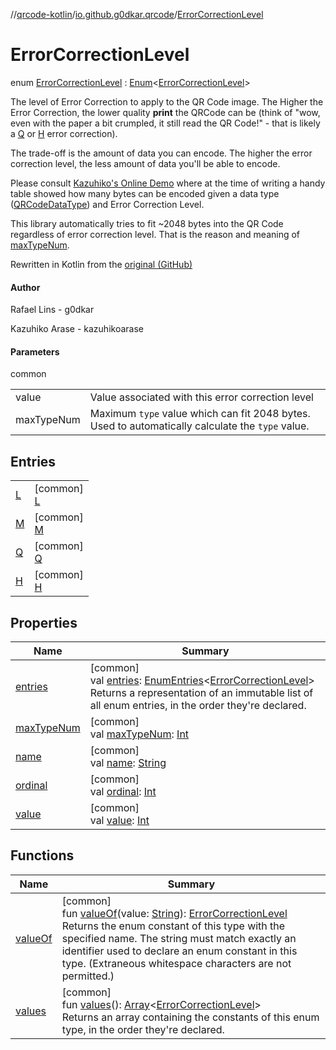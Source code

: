 //[qrcode-kotlin](../../../index.md)/[io.github.g0dkar.qrcode](../index.md)/[ErrorCorrectionLevel](index.md)

# ErrorCorrectionLevel

enum [ErrorCorrectionLevel](index.md) : [Enum](https://kotlinlang.org/api/latest/jvm/stdlib/kotlin/-enum/index.html)&lt;[ErrorCorrectionLevel](index.md)&gt; 

The level of Error Correction to apply to the QR Code image. The Higher the Error Correction, the lower quality **print** the QRCode can be (think of &quot;wow, even with the paper a bit crumpled, it still read the QR Code!&quot; - that is likely a [Q](-q/index.md) or [H](-h/index.md) error correction).

The trade-off is the amount of data you can encode. The higher the error correction level, the less amount of data you'll be able to encode.

Please consult [Kazuhiko's Online Demo](https://kazuhikoarase.github.io/qrcode-generator/js/demo/) where at the time of writing a handy table showed how many bytes can be encoded given a data type ([QRCodeDataType](../-q-r-code-data-type/index.md)) and Error Correction Level.

This library automatically tries to fit ~2048 bytes into the QR Code regardless of error correction level. That is the reason and meaning of [maxTypeNum](max-type-num.md).

Rewritten in Kotlin from the [original (GitHub)](https://github.com/kazuhikoarase/qrcode-generator/blob/master/java/src/main/java/com/d_project/qrcode/ErrorCorrectionLevel.java)

#### Author

Rafael Lins - g0dkar

Kazuhiko Arase - kazuhikoarase

#### Parameters

common

| | |
|---|---|
| value | Value associated with this error correction level |
| maxTypeNum | Maximum `type` value which can fit 2048 bytes. Used to automatically calculate the `type` value. |

## Entries

| | |
|---|---|
| [L](-l/index.md) | [common]<br>[L](-l/index.md) |
| [M](-m/index.md) | [common]<br>[M](-m/index.md) |
| [Q](-q/index.md) | [common]<br>[Q](-q/index.md) |
| [H](-h/index.md) | [common]<br>[H](-h/index.md) |

## Properties

| Name | Summary |
|---|---|
| [entries](entries.md) | [common]<br>val [entries](entries.md): [EnumEntries](https://kotlinlang.org/api/latest/jvm/stdlib/kotlin.enums/-enum-entries/index.html)&lt;[ErrorCorrectionLevel](index.md)&gt;<br>Returns a representation of an immutable list of all enum entries, in the order they're declared. |
| [maxTypeNum](max-type-num.md) | [common]<br>val [maxTypeNum](max-type-num.md): [Int](https://kotlinlang.org/api/latest/jvm/stdlib/kotlin/-int/index.html) |
| [name](../../io.github.g0dkar.qrcode.internals/-q-r-code-region/-u-n-k-n-o-w-n/index.md#-372974862%2FProperties%2F345188675) | [common]<br>val [name](../../io.github.g0dkar.qrcode.internals/-q-r-code-region/-u-n-k-n-o-w-n/index.md#-372974862%2FProperties%2F345188675): [String](https://kotlinlang.org/api/latest/jvm/stdlib/kotlin/-string/index.html) |
| [ordinal](../../io.github.g0dkar.qrcode.internals/-q-r-code-region/-u-n-k-n-o-w-n/index.md#-739389684%2FProperties%2F345188675) | [common]<br>val [ordinal](../../io.github.g0dkar.qrcode.internals/-q-r-code-region/-u-n-k-n-o-w-n/index.md#-739389684%2FProperties%2F345188675): [Int](https://kotlinlang.org/api/latest/jvm/stdlib/kotlin/-int/index.html) |
| [value](value.md) | [common]<br>val [value](value.md): [Int](https://kotlinlang.org/api/latest/jvm/stdlib/kotlin/-int/index.html) |

## Functions

| Name | Summary |
|---|---|
| [valueOf](value-of.md) | [common]<br>fun [valueOf](value-of.md)(value: [String](https://kotlinlang.org/api/latest/jvm/stdlib/kotlin/-string/index.html)): [ErrorCorrectionLevel](index.md)<br>Returns the enum constant of this type with the specified name. The string must match exactly an identifier used to declare an enum constant in this type. (Extraneous whitespace characters are not permitted.) |
| [values](values.md) | [common]<br>fun [values](values.md)(): [Array](https://kotlinlang.org/api/latest/jvm/stdlib/kotlin/-array/index.html)&lt;[ErrorCorrectionLevel](index.md)&gt;<br>Returns an array containing the constants of this enum type, in the order they're declared. |
